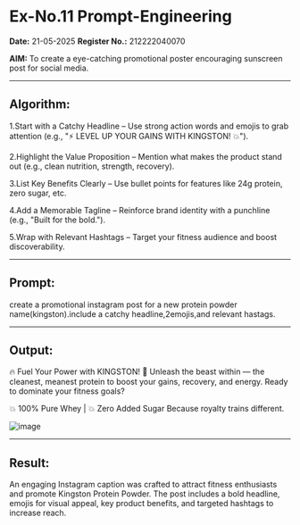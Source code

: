 # Ex-No.11 Prompt-Engineering  

**Date:** 21-05-2025 
**Register No.:** 212222040070


**AIM:** To create a eye-catching promotional poster encouraging sunscreen post for social media.

---

## Algorithm:
1.Start with a Catchy Headline – Use strong action words and emojis to grab attention (e.g., "⚡ LEVEL UP YOUR GAINS WITH KINGSTON! 💥").

2.Highlight the Value Proposition – Mention what makes the product stand out (e.g., clean nutrition, strength, recovery).

3.List Key Benefits Clearly – Use bullet points for features like 24g protein, zero sugar, etc.

4.Add a Memorable Tagline – Reinforce brand identity with a punchline (e.g., "Built for the bold.").

5.Wrap with Relevant Hashtags – Target your fitness audience and boost discoverability.

---

## Prompt:
create a promotional instagram post for a new protein powder name(kingston).include a catchy headline,2emojis,and relevant hastags.

---

## Output:
🔥 Fuel Your Power with KINGSTON! 💪
Unleash the beast within — the cleanest, meanest protein to boost your gains, recovery, and energy. Ready to dominate your fitness goals?

💥 100% Pure Whey | 💥 Zero Added Sugar
Because royalty trains different.

![image](https://github.com/user-attachments/assets/db1e0912-ac77-4411-a073-49020892b75b)



---
## Result:  
An engaging Instagram caption was crafted to attract fitness enthusiasts and promote Kingston Protein Powder. The post includes a bold headline, emojis for visual appeal, key product benefits, and targeted hashtags to increase reach.
